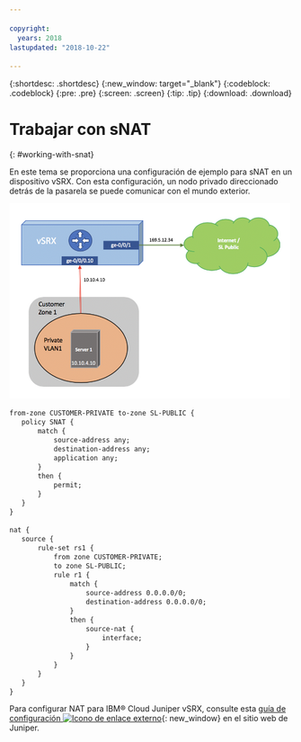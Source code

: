 ```yaml
---

copyright:
  years: 2018
lastupdated: "2018-10-22"

---
```


{:shortdesc: .shortdesc}
{:new_window: target="_blank"}
{:codeblock: .codeblock}
{:pre: .pre}
{:screen: .screen}
{:tip: .tip}
{:download: .download}

# Trabajar con sNAT
{: #working-with-snat}

En este tema se proporciona una configuración de ejemplo para sNAT en un dispositivo vSRX. Con esta configuración, un nodo privado direccionado detrás de la pasarela se puede comunicar con el mundo exterior.

<img src="images/Sample-Topology-SNAT.png" alt="dibujo" style="width: 500px;"/>

```
from-zone CUSTOMER-PRIVATE to-zone SL-PUBLIC {
   policy SNAT {
       match {
           source-address any;
           destination-address any;
           application any;
       }
       then {
           permit;
       }
   }
}

nat {
   source {
       rule-set rs1 {
           from zone CUSTOMER-PRIVATE;
           to zone SL-PUBLIC;
           rule r1 {
               match {
                   source-address 0.0.0.0/0;
                   destination-address 0.0.0.0/0;
               }
               then {
                   source-nat {
                       interface;
                   }
               }
           }
       }
   }
}
```

Para configurar NAT para IBM® Cloud Juniper vSRX, consulte esta [guía de configuración ![Icono de enlace externo](../../icons/launch-glyph.svg "Icono de enlace externo")](https://www.juniper.net/documentation/en_US/junos/information-products/pathway-pages/security/security-nat.pdf){: new_window} en el sitio web de Juniper.
